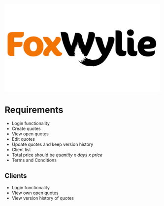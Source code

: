 ![FoxWylie Logo](readme/docs/images/foxy_big.png)


# Requirements

* Login functionality
* Create quotes
* View open quotes
* Edit quotes
* Update quotes and keep version history
* Client list
* Total price should be *quantity x days x price*
* Terms and Conditions


## Clients

* Login functionality
* View own open quotes
* View version history of quotes 